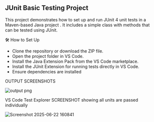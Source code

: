 ## JUnit Basic Testing Project
This project demonstrates how to set up and run JUnit 4 unit tests in a Maven-based Java project . 
It includes a simple class with methods that can be tested using JUnit.

🛠️ How to Set Up
- Clone the repository or download the ZIP file.
- Open the project folder in VS Code.
- Install the Java Extension Pack from the VS Code marketplace.
- Install the JUnit Extension for running tests directly in VS Code.
- Ensure dependencies are installed

OUTPUT SCREENSHOTS

![output png](https://github.com/user-attachments/assets/f542d4bd-e4b3-4878-9d1c-30943f00a260)

VS Code Test Explorer SCREENSHOT showing all units are passed individually

![Screenshot 2025-06-22 160841](https://github.com/user-attachments/assets/89c1f336-8457-41dc-bcfd-2b881e7648f2)

